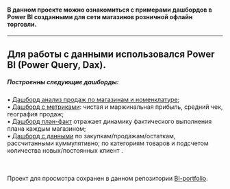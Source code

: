 #### В данном проекте можно ознакомиться с примерами дашбордов в Power BI созданными для сети магазинов розничной офлайн торговли.
---
Для работы с данными использовался __Power BI (Power Query, Dax)__.<br>
---

##### Построенны следующие дашборды: 
• [Дашборд анализ продаж по магазинам и номенклатуре](https://github.com/IrynaAksakal/BI-portfolio/blob/main/dashboard_sales_analysis_1.png);<br> 
• [Дашборд с метриками](https://github.com/IrynaAksakal/BI-portfolio/blob/main/dashboard_sales_analysis_2.png): чистая и маржинальная прибыль, средний чек, география продаж;<br> 
• [Дашборд план-факт](https://github.com/IrynaAksakal/BI-portfolio/blob/main/dashboard_plan_fact.png) отражает динамику фактического выполнения плана каждым магазином;<br> 
• [Дашборд с данными](https://github.com/IrynaAksakal/BI-portfolio/blob/main/dashboard_metrics_cumulative_clients.png) по закупкам/продажам/остаткам, рассчитанными куммулятивно; по категориям товаров и подсчетом количества новых/постоянных клиент .<br> 
<br> 
<br> 

Проект для просмотра сохранен в данном репозитории [BI-portfolio](https://github.com/IrynaAksakal/BI-portfolio.git).
